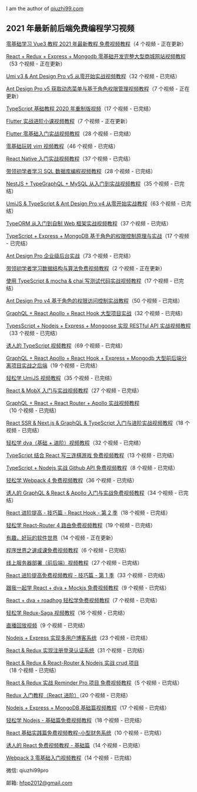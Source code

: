 I am the author of [qiuzhi99.com](https://www.qiuzhi99.com)

## 2021 年最新前后端免费编程学习视频

[零基础学习 Vue3 教程 2021 年最新教程 免费视频教程](https://www.qiuzhi99.com/playlists/vue3.html?invite_code=498391)（4 个视频 - 正在更新）

[React + Redux + Express + Mongodb 零基础开发完整大型商城网站视频教程](https://www.qiuzhi99.com/playlists/shopping-cart.html?invite_code=498391)（53 个视频 - 正在更新）

[Umi v3 & Ant Design Pro v5 从零开始实战视频教程](https://www.qiuzhi99.com/playlists/antdprov5.html?invite_code=498391)（32 个视频 - 已完结）

[Ant Design Pro v5 获取动态菜单与基于角色权限管理视频教程](https://www.qiuzhi99.com/playlists/antdprov5-menu.html?invite_code=498391)（7 个视频 - 正在更新）

[TypeScript 基础教程 2020 年重制版视频](https://www.qiuzhi99.com/playlists/ts2020.html?invite_code=498391)（17 个视频 - 已完结）

[Flutter 实战进阶小课视频教程](https://www.qiuzhi99.com/playlists/flutter-in-action.html?invite_code=498391)（7 个视频 - 正在更新）

[Flutter 零基础入门实战视频教程](https://www.qiuzhi99.com/playlists/flutter.html?invite_code=498391)（28 个视频 - 已完结）

[零基础玩转 vim 视频教程](https://www.qiuzhi99.com/playlists/vim.html?invite_code=498391)（46 个视频 - 已完结）

[React Native 入门实战视频教程](https://www.qiuzhi99.com/playlists/react-native.html?invite_code=498391)（37 个视频 - 已完结）

[带领初学者学习 SQL 数据库编程视频教程](https://www.qiuzhi99.com/playlists/sql.html?invite_code=498391)（28 个视频 - 已完结）

[NestJS + TypeGraphQL + MySQL 从入门到实战视频教程](https://www.qiuzhi99.com/playlists/nestjs.html?invite_code=498391)（35 个视频 - 已完结）

[UmiJS & TypeScript & Ant Design Pro v4 从零开始实战教程](https://www.qiuzhi99.com/playlists/umi-antd-pro.html?invite_code=498391)（63 个视频 - 已完结）

[TypeORM 从入门到自制 Web 框架实战视频教程](https://www.qiuzhi99.com/playlists/typeorm.html?invite_code=498391)（37 个视频 - 已完结）

[TypeScript + Express + MongoDB 基于角色的权限控制原理与实战](https://www.qiuzhi99.com/playlists/ts-role.html?invite_code=498391)（17 个视频 - 已完结）

[Ant Design Pro 企业级后台实战](https://www.qiuzhi99.com/playlists/react-antd-admin.html?invite_code=498391)（73 个视频 - 已完结）

[带领初学者学习数据结构与算法免费视频教程](https://www.qiuzhi99.com/playlists/algorithms.html?invite_code=498391)（2 个视频 - 正在更新）

[使用 TypeScript & mocha & chai 写测试代码实战视频教程](https://www.qiuzhi99.com/playlists/test-code.html?invite_code=498391)（17 个视频 - 已完结）

[Ant Design Pro v4 基于角色的权限访问控制实战教程](https://www.qiuzhi99.com/playlists/ant-design-pro-permisson.html?invite_code=498391)（50 个视频 - 已完结）

[GraphQL + React Apollo + React Hook 大型项目实战](https://www.qiuzhi99.com/playlists/merng-client.html?invite_code=498391)（32 个视频 - 已完结）

[TypesScript + Nodejs + Express + Mongoose 实现 RESTful API 实战视频教程](https://www.qiuzhi99.com/playlists/ts-restful-api.html?invite_code=498391)（33 个视频 - 已完结）

[诱人的 TypeScript 视频教程](https://www.qiuzhi99.com/playlists/typescript.html?invite_code=498391)（69 个视频 - 已完结）

[GraphQL + React Apollo + React Hook + Express + Mongodb 大型前后端分离项目实战之后端](https://www.qiuzhi99.com/playlists/graphql-application.html?invite_code=498391)（19 个视频 - 已完结）

[轻松学 UmiJS 视频教程](https://www.qiuzhi99.com/playlists/umi.html?invite_code=498391)（35 个视频 - 已完结）

[React & MobX 入门与实战视频教程](https://www.qiuzhi99.com/playlists/react-mobx.html?invite_code=498391)（27 个视频 - 已完结）

[GraphQL + React + React Router + Apollo 实战视频教程](https://www.qiuzhi99.com/playlists/graphql-apollo.html?invite_code=498391)（10 个视频 - 已完结）

[React SSR & Next.js & GraphQL & TypeScript 入门与进阶实战视频教程](https://www.qiuzhi99.com/playlists/nextjs.html?invite_code=498391)（18 个视频 - 已完结）

[轻松学 dva（基础 + 进阶）视频教程](https://www.qiuzhi99.com/playlists/react-redux-saga-dva.html?invite_code=498391)（32 个视频 - 已完结）

[TypeScript 结合 React 写三连棋游戏 免费视频教程](https://www.qiuzhi99.com/playlists/typescript-react.html?invite_code=498391)（13 个视频 - 已完结）

[TypeScript + Nodejs 实战 Github API 免费视频教程](https://www.qiuzhi99.com/playlists/typescript-nodejs-github-report.html?invite_code=498391)（8 个视频 - 已完结）

[轻松学 Webpack 4 免费视频教程](https://www.qiuzhi99.com/playlists/webpack4.html?invite_code=498391)（36 个视频 - 已完结）

[诱人的 GraphQL & React & Apollo 入门与实战免费视频教程](https://www.qiuzhi99.com/playlists/graphql.html?invite_code=498391)（34 个视频 - 已完结）

[React 进阶提高 - 技巧篇 - React Hook - 第 2 季](https://www.qiuzhi99.com/playlists/react-skill-2.html?invite_code=498391)（18 个视频 - 已完结）

[轻松学 React-Router 4 路由免费视频教程](https://www.qiuzhi99.com/playlists/react-router-4.html?invite_code=498391)（19 个视频 - 已完结）

[有趣，好玩的软件世界](https://www.qiuzhi99.com/playlists/funny.html?invite_code=498391)（14 个视频 - 正在更新）

[程序世界之速成课免费视频教程](https://www.qiuzhi99.com/playlists/crash-course.html?invite_code=498391)（6 个视频 - 已完结）

[线上服务器部署（前后端）视频教程](https://www.qiuzhi99.com/playlists/react-nodejs-server-deploy.html?invite_code=498391)（27 个视频 - 已完结）

[React 进阶提高免费视频教程 - 技巧篇 - 第 1 季](https://www.qiuzhi99.com/playlists/react-skill-1.html?invite_code=498391)（33 个视频 - 已完结）

[跟我一起学 React + dva + Mockjs 免费视频教程](https://www.qiuzhi99.com/playlists/react-dva-mockjs.html?invite_code=498391)（9 个视频 - 已完结）

[React + dva + roadhog 轻松学免费视频教程](https://www.qiuzhi99.com/playlists/react-dva-roadhog.html?invite_code=498391)（7 个视频 - 已完结）

[轻松学 Redux-Saga 视频教程](https://www.qiuzhi99.com/playlists/redux-saga.html?invite_code=498391)（16 个视频 - 已完结）

[直播回放视频](https://www.qiuzhi99.com/playlists/%20live-streaming.html?invite_code=498391)（9 个视频 - 已完结）

[Nodejs + Express 实现多用户博客系统](https://www.qiuzhi99.com/playlists/nodejs-express-blog.html?invite_code=498391)（23 个视频 - 已完结）

[React & Redux 实现注册登录认证系统](https://www.qiuzhi99.com/playlists/react-redux-login-signup.html?invite_code=498391)（31 个视频 - 已完结）

[React & Redux & React-Router & Nodejs 实战 crud 项目](https://www.qiuzhi99.com/playlists/react-redux-crud.html?invite_code=498391)（18 个视频 - 已完结）

[React & Redux 实战 Reminder Pro 项目 免费视频教程](https://www.qiuzhi99.com/playlists/react-redux-reminder-pro.html?invite_code=498391)（5 个视频 - 已完结）

[Redux 入门教程（React 进阶）](https://www.qiuzhi99.com/playlists/react-redux.html?invite_code=498391)（20 个视频 - 已完结）

[Nodejs + Express + MongoDB 基础篇视频教程](https://www.qiuzhi99.com/playlists/express.html?invite_code=498391)（17 个视频 - 已完结）

[轻松学 Nodejs - 基础篇免费视频教程](https://www.qiuzhi99.com/playlists/nodejs.html?invite_code=498391)（18 个视频 - 已完结）

[React 基础实践篇免费视频教程-小型财务系统](https://www.qiuzhi99.com/playlists/react-accounts.html?invite_code=498391)（10 个视频 - 已完结）

[诱人的 React 免费视频教程 - 基础篇](https://www.qiuzhi99.com/playlists/react.html?invite_code=498391)（14 个视频 - 已完结）

[Webpack 3 零基础入门视频教程](https://www.qiuzhi99.com/playlists/webpack3.html?invite_code=498391)（14 个视频 - 已完结）

微信: qiuzhi99pro

邮箱: hfpp2012@gmail.com
